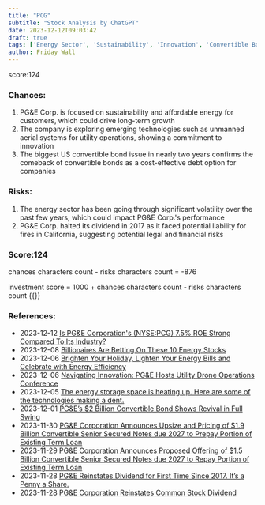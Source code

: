 ```yaml
---
title: "PCG"
subtitle: "Stock Analysis by ChatGPT"
date: 2023-12-12T09:03:42
draft: true
tags: ['Energy Sector', 'Sustainability', 'Innovation', 'Convertible Bonds', 'Volatility']
author: Friday Wall
---
```


score:124
### Chances:
1. PG&E Corp. is focused on sustainability and affordable energy for customers, which could drive long-term growth
2. The company is exploring emerging technologies such as unmanned aerial systems for utility operations, showing a commitment to innovation
3. The biggest US convertible bond issue in nearly two years confirms the comeback of convertible bonds as a cost-effective debt option for companies
### Risks:
1. The energy sector has been going through significant volatility over the past few years, which could impact PG&E Corp.'s performance
2. PG&E Corp. halted its dividend in 2017 as it faced potential liability for fires in California, suggesting potential legal and financial risks
### Score:124
chances characters count - risks characters count = -876

investment score = 1000 + chances characters count - risks characters count
{{<tradingview symbol="NYSE:PCG">}}
### References:
- 2023-12-12 [Is PG&E Corporation's (NYSE:PCG) 7.5% ROE Strong Compared To Its Industry?](https://finance.yahoo.com/news/pg-e-corporations-nyse-pcg-184459924.html)
- 2023-12-08 [Billionaires Are Betting On These 10 Energy Stocks](https://finance.yahoo.com/news/billionaires-betting-10-energy-stocks-084758875.html)
- 2023-12-06 [Brighten Your Holiday, Lighten Your Energy Bills and Celebrate with Energy Efficiency](https://finance.yahoo.com/news/brighten-holiday-lighten-energy-bills-193000948.html)
- 2023-12-06 [Navigating Innovation: PG&E Hosts Utility Drone Operations Conference](https://finance.yahoo.com/news/navigating-innovation-pg-e-hosts-161500488.html)
- 2023-12-05 [The energy storage space is heating up. Here are some of the technologies making a dent.](https://www.utilitydive.com/news/energy-storage-long-duration-hydrogen-iron-air-zinc-gravity/698158/)
- 2023-12-01 [PG&E’s $2 Billion Convertible Bond Shows Revival in Full Swing](https://finance.yahoo.com/news/pg-e-2-billion-convertible-204658737.html)
- 2023-11-30 [PG&E Corporation Announces Upsize and Pricing of $1.9 Billion Convertible Senior Secured Notes due 2027 to Prepay Portion of Existing Term Loan](https://finance.yahoo.com/news/pg-e-corporation-announces-upsize-034500652.html)
- 2023-11-29 [PG&E Corporation Announces Proposed Offering of $1.5 Billion Convertible Senior Secured Notes due 2027 to Repay Portion of Existing Term Loan](https://finance.yahoo.com/news/pg-e-corporation-announces-proposed-114500230.html)
- 2023-11-28 [PG&E Reinstates Dividend for First Time Since 2017. It’s a Penny a Share.](https://finance.yahoo.com/m/3b046e0d-b685-34d8-ae5c-367a0efb77ca/pg%26e-reinstates-dividend-for.html)
- 2023-11-28 [PG&E Corporation Reinstates Common Stock Dividend](https://finance.yahoo.com/news/pg-e-corporation-reinstates-common-130000618.html)


                
